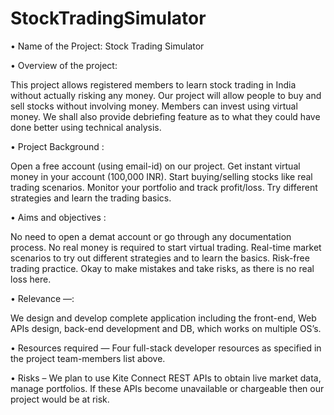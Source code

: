 # StockTradingSimulator

•	Name of the Project: Stock Trading Simulator

•	Overview of the project: 

This project allows registered members to learn stock trading in India without actually risking any money.
Our project will allow people to buy and sell stocks without involving money. Members can invest using virtual money. 
We shall also provide debriefing feature as to what they could have done better using technical analysis.

•	Project Background :

Open a free account (using email-id) on our project.
Get instant virtual money in your account (100,000 INR).
Start buying/selling stocks like real trading scenarios.
Monitor your portfolio and track profit/loss.
Try different strategies and learn the trading basics.

•	Aims and objectives :

No need to open a demat account or go through any documentation process.
No real money is required to start virtual trading.
Real-time market scenarios to try out different strategies and to learn the basics.
Risk-free trading practice.
Okay to make mistakes and take risks, as there is no real loss here.

•	Relevance —:

We design and develop complete application including the front-end, Web APIs design, back-end development and DB, which works on multiple OS’s.

•	Resources required — Four full-stack developer resources as specified in the project team-members list above. 

•	Risks – We plan to use Kite Connect REST APIs to obtain live market data, manage portfolios. If these APIs become unavailable or chargeable then our project would be at risk.


